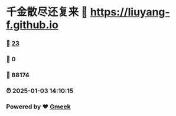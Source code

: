# 千金散尽还复来 :link: https://liuyang-f.github.io 
### :page_facing_up: [23](https://liuyang-f.github.io/tag.html) 
### :speech_balloon: 0 
### :hibiscus: 88174 
### :alarm_clock: 2025-01-03 14:10:15 
### Powered by :heart: [Gmeek](https://github.com/Meekdai/Gmeek)
